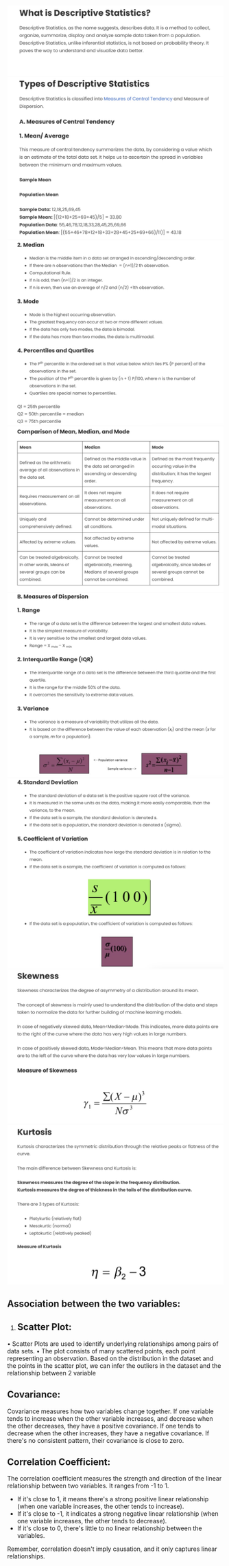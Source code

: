 <img src="images/Image 27-03-23 at 12.37 PM.jpg"/>
<img src="images/Image 27-03-23 at 12.37 PM (1).jpg"/>
<img src="images/Image 27-03-23 at 12.38 PM.jpg"/>
<img src="images/Image 27-03-23 at 12.39 PM.jpg"/>
<img src="images/Image 27-03-23 at 12.39 PM (1).jpg"/>
<img src="images/Image 27-03-23 at 12.40 PM.jpg"/>
<img src="images/Image 27-03-23 at 12.40 PM (1).jpg"/>
<img src="images/Image 27-03-23 at 12.43 PM.jpg"/>


## **Association between the two variables:**

1. ## **Scatter Plot:**
• Scatter Plots are used to identify underlying relationships among pairs of data sets.
• The plot consists of many scattered points, each point representing an observation.
Based on the distribution in the dataset and the points in the scatter plot, we can infer the outliers in the dataset and the relationship between 2 variable


## **Covariance:**
Covariance measures how two variables change together. If one variable tends to increase when the other variable increases, and decrease when the other decreases, they have a positive covariance. If one tends to decrease when the other increases, they have a negative covariance. If there's no consistent pattern, their covariance is close to zero. 

## **Correlation Coefficient:**
The correlation coefficient measures the strength and direction of the linear relationship between two variables. It ranges from -1 to 1. 
- If it's close to 1, it means there's a strong positive linear relationship (when one variable increases, the other tends to increase).
- If it's close to -1, it indicates a strong negative linear relationship (when one variable increases, the other tends to decrease).
- If it's close to 0, there's little to no linear relationship between the variables. 

Remember, correlation doesn't imply causation, and it only captures linear relationships.
